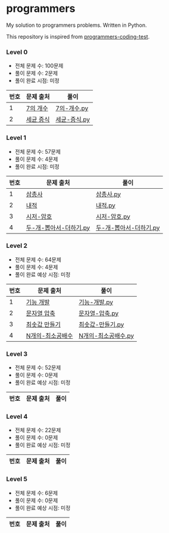 # programmers
My solution to programmers problems. Written in Python.

This repository is inspired from [programmers-coding-test](https://github.com/codeisneverodd/programmers-coding-test).

### Level 0

- 전체 문제 수: 100문제
- 풀이 문제 수: 2문제
- 풀이 완료 시점: 미정

| 번호 | 문제 출처 | 풀이 |
| --- | ------- | --- |
| 1 | [7의 개수](https://school.programmers.co.kr/learn/courses/30/lessons/120912) | [7의-개수.py](https://github.com/scottsuk0306/programmers/blob/main/level-0/7의-개수.py) |
| 2 | [세균 증식](https://school.programmers.co.kr/learn/courses/30/lessons/120910) | [세균-증식.py](https://github.com/scottsuk0306/programmers/blob/main/level-0/세균-증식.py) |


### Level 1

- 전체 문제 수: 57문제
- 풀이 문제 수: 4문제
- 풀이 완료 시점: 미정

| 번호 | 문제 출처 | 풀이 |
| --- | ------- | --- |
| 1 | [삼총사](https://school.programmers.co.kr/learn/courses/30/lessons/131705) | [삼총사.py](https://github.com/scottsuk0306/programmers/blob/main/level-1/삼총사.py) |
| 2 | [내적](https://school.programmers.co.kr/learn/courses/30/lessons/70128) | [내적.py](https://github.com/scottsuk0306/programmers/blob/main/level-1/내적.py) |
| 3 | [시저-암호](https://school.programmers.co.kr/learn/courses/30/lessons/12926) | [시저-암호.py](https://github.com/scottsuk0306/programmers/blob/main/level-1/시저-암호.py) |
| 4 | [두-개-뽑아서-더하기.py](https://school.programmers.co.kr/learn/courses/30/lessons/68644) | [두-개-뽑아서-더하기.py](https://github.com/scottsuk0306/programmers/blob/main/level-1/두-개-뽑아서-더하기.py) |


### Level 2 

- 전체 문제 수: 64문제
- 풀이 문제 수: 4문제
- 풀이 완료 예상 시점: 미정

| 번호 | 문제 출처 | 풀이 |
| --- | ------- | --- |
| 1 | [기능 개발](https://school.programmers.co.kr/learn/courses/30/lessons/42586) | [기능-개발.py](https://github.com/scottsuk0306/programmers/blob/main/level-2/기능-개발.py) |
| 2 | [문자열 압축](https://school.programmers.co.kr/learn/courses/30/lessons/60057) | [문자열-압축.py](https://github.com/scottsuk0306/programmers/blob/main/level-2/문자열-압축.py) |
| 3 | [최솟값 만들기](https://school.programmers.co.kr/learn/courses/30/lessons/12941) | [최솟값-만들기.py](https://github.com/scottsuk0306/programmers/blob/main/level-2/최솟값-만들기.py) |
| 4 | [N개의-최소공배수](https://school.programmers.co.kr/learn/courses/30/lessons/12953#) | [N개의-최소공배수.py](https://github.com/scottsuk0306/programmers/blob/main/level-2/N개의-최소공배수.py) |

### Level 3

- 전체 문제 수: 52문제
- 풀이 문제 수: 0문제
- 풀이 완료 예상 시점: 미정

| 번호 | 문제 출처 | 풀이 |
| --- | ------- | --- |

### Level 4

- 전체 문제 수: 22문제
- 풀이 문제 수: 0문제
- 풀이 완료 예상 시점: 미정

| 번호 | 문제 출처 | 풀이 |
| --- | ------- | --- |

### Level 5

- 전체 문제 수: 6문제
- 풀이 문제 수: 0문제
- 풀이 완료 예상 시점: 미정

| 번호 | 문제 출처 | 풀이 |
| --- | ------- | --- |

